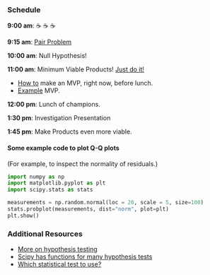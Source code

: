 ### Schedule

**9:00 am**: :coffee: :coffee: :coffee:

**9:15 am**: [Pair Problem](pair.md)

**10:00 am**: Null Hypothesis!

**11:00 am**: Minimum Viable Products! [Just do it!](https://www.youtube.com/watch?v=UhRXn2NRiWI)

 * [How to](mvp_instructions.md) make an MVP, right now, before lunch.
 * [Example](mvp_example.md) MVP.

**12:00 pm**: Lunch of champions.

**1:30 pm**: Investigation Presentation

**1:45 pm**: Make Products even more viable.


#### Some example code to plot Q-Q plots

(For example, to inspect the normality of residuals.)

```Python
import numpy as np
import matplotlib.pyplot as plt
import scipy.stats as stats

measurements = np.random.normal(loc = 20, scale = 5, size=100)
stats.probplot(measurements, dist="norm", plot=plt)
plt.show()
```

### Additional Resources

 * [More on hypothesis testing](https://dataiap.github.io/dataiap/day3/hypothesis_testing.html)
 * [Scipy has functions for many hypothesis tests](http://docs.scipy.org/doc/scipy/reference/stats.html#statistical-functions)
 * [Which statistical test to use?](http://www.ats.ucla.edu/stat/stata/whatstat/whatstat.htm)

